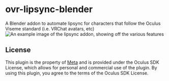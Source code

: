 # ovr-lipsync-blender
A Blender addon to automate lipsync for characters that follow the Oculus Viseme standard (i.e. VRChat avatars, etc)
<img src="https://github.com/N1nDr0id/ovr-lipsync/blob/main/docs/addon_preview.png?raw=true" alt="An example image of the lipsync addon, showing off the various features">

## License
This plugin is the property of [Meta](https://about.meta.com/) and is provided under the Oculus SDK License, which allows for personal and commercial use of the plugin. By using this plugin, you agree to the terms of the Oculus SDK License.
